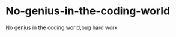 No-genius-in-the-coding-world
=============================

No genius in the coding world,bug hard work